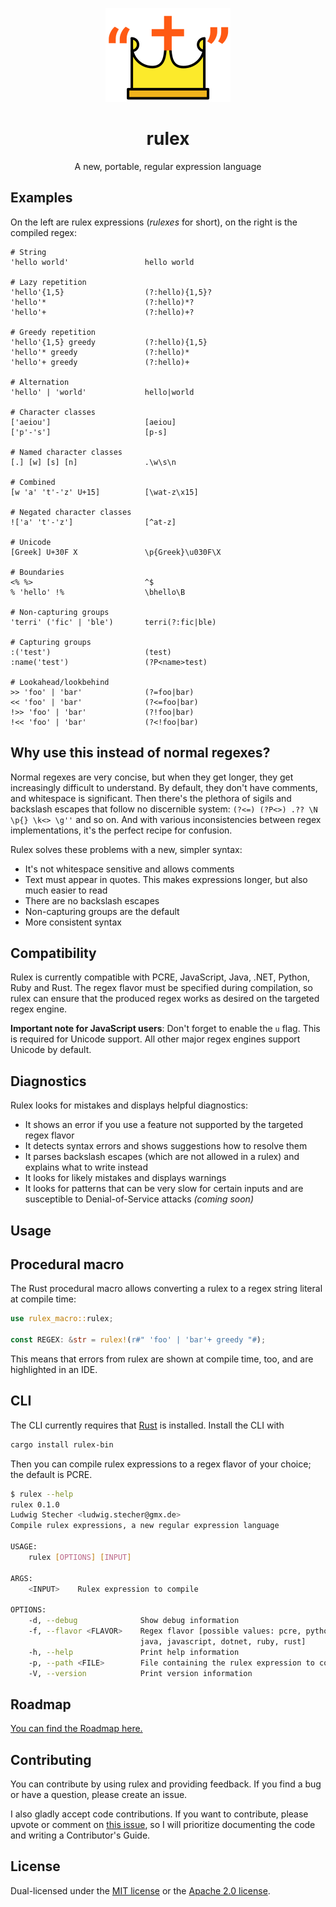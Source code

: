 <div align="center">

![Crown in double quotes logo](./assets/logo.svg)

# rulex

A new, portable, regular expression language

</div>

## Examples

On the left are rulex expressions (_rulexes_ for short), on the right is the compiled regex:

```regexp
# String
'hello world'                 hello world

# Lazy repetition
'hello'{1,5}                  (?:hello){1,5}?
'hello'*                      (?:hello)*?
'hello'+                      (?:hello)+?

# Greedy repetition
'hello'{1,5} greedy           (?:hello){1,5}
'hello'* greedy               (?:hello)*
'hello'+ greedy               (?:hello)+

# Alternation
'hello' | 'world'             hello|world

# Character classes
['aeiou']                     [aeiou]
['p'-'s']                     [p-s]

# Named character classes
[.] [w] [s] [n]               .\w\s\n

# Combined
[w 'a' 't'-'z' U+15]          [\wat-z\x15]

# Negated character classes
!['a' 't'-'z']                [^at-z]

# Unicode
[Greek] U+30F X               \p{Greek}\u030F\X

# Boundaries
<% %>                         ^$
% 'hello' !%                  \bhello\B

# Non-capturing groups
'terri' ('fic' | 'ble')       terri(?:fic|ble)

# Capturing groups
:('test')                     (test)
:name('test')                 (?P<name>test)

# Lookahead/lookbehind
>> 'foo' | 'bar'              (?=foo|bar)
<< 'foo' | 'bar'              (?<=foo|bar)
!>> 'foo' | 'bar'             (?!foo|bar)
!<< 'foo' | 'bar'             (?<!foo|bar)
```

## Why use this instead of normal regexes?

Normal regexes are very concise, but when they get longer, they get increasingly difficult to
understand. By default, they don't have comments, and whitespace is significant. Then there's the
plethora of sigils and backslash escapes that follow no discernible system:
`(?<=) (?P<>) .?? \N \p{} \k<> \g''` and so on. And with various inconsistencies between regex
implementations, it's the perfect recipe for confusion.

Rulex solves these problems with a new, simpler syntax:

- It's not whitespace sensitive and allows comments
- Text must appear in quotes. This makes expressions longer, but also much easier to read
- There are no backslash escapes
- Non-capturing groups are the default
- More consistent syntax

## Compatibility

Rulex is currently compatible with PCRE, JavaScript, Java, .NET, Python, Ruby and Rust. The regex
flavor must be specified during compilation, so rulex can ensure that the produced regex works as
desired on the targeted regex engine.

**Important note for JavaScript users**: Don't forget to enable the `u` flag. This is required for
Unicode support. All other major regex engines support Unicode by default.

## Diagnostics

Rulex looks for mistakes and displays helpful diagnostics:

- It shows an error if you use a feature not supported by the targeted regex flavor
- It detects syntax errors and shows suggestions how to resolve them
- It parses backslash escapes (which are not allowed in a rulex) and explains what to write instead
- It looks for likely mistakes and displays warnings
- It looks for patterns that can be very slow for certain inputs and are susceptible to
  Denial-of-Service attacks _(coming soon)_

## Usage

## Procedural macro

The Rust procedural macro allows converting a rulex to a regex string literal at compile time:

```rust
use rulex_macro::rulex;

const REGEX: &str = rulex!(r#" 'foo' | 'bar'+ greedy "#);
```

This means that errors from rulex are shown at compile time, too, and are highlighted in an IDE.

## CLI

The CLI currently requires that [Rust](https://www.rust-lang.org/tools/install) is installed.
Install the CLI with

```sh
cargo install rulex-bin
```

Then you can compile rulex expressions to a regex flavor of your choice; the default is PCRE.

```sh
$ rulex --help
rulex 0.1.0
Ludwig Stecher <ludwig.stecher@gmx.de>
Compile rulex expressions, a new regular expression language

USAGE:
    rulex [OPTIONS] [INPUT]

ARGS:
    <INPUT>    Rulex expression to compile

OPTIONS:
    -d, --debug              Show debug information
    -f, --flavor <FLAVOR>    Regex flavor [possible values: pcre, python,
                             java, javascript, dotnet, ruby, rust]
    -h, --help               Print help information
    -p, --path <FILE>        File containing the rulex expression to compile
    -V, --version            Print version information
```

## Roadmap

[You can find the Roadmap here.](https://github.com/users/Aloso/projects/1/views/1)

## Contributing

You can contribute by using rulex and providing feedback. If you find a bug or have a question,
please create an issue.

I also gladly accept code contributions. If you want to contribute, please upvote or comment on
[this issue](https://github.com/Aloso/rulex/issues/9), so I will prioritize documenting the code
and writing a Contributor's Guide.

## License

Dual-licensed under the [MIT license](https://opensource.org/licenses/MIT) or the
[Apache 2.0 license](https://opensource.org/licenses/Apache-2.0).
